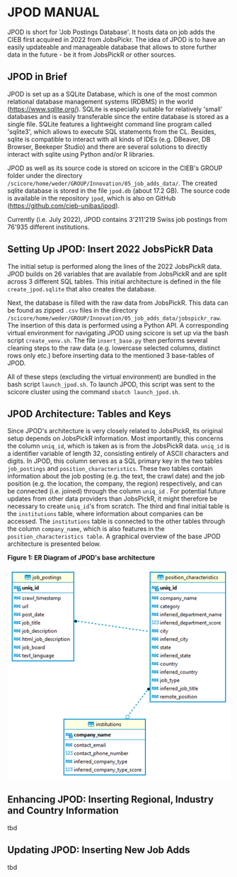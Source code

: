 # JPOD MANUAL
JPOD is short for 'Job Postings Database'. It hosts data on job adds the CIEB first acquired in 2022 from JobsPickr. The idea of JPOD is to have an easily updateable and manageable database that allows to store further data in the future - be it from JobsPickR or other sources.

## JPOD in Brief
JPOD is set up as a SQLite Database, which is one of the most common relational database management systems (RDBMS) in the world (https://www.sqlite.org/). SQLite is especially suitable for relatively 'small' databases and is easily transferable since the entire database is stored as a single file. SQLite features a lightweight command line program called 'sqlite3', which allows to execute SQL statements from the CL. Besides, sqlite is compatible to interact with all kinds of IDEs (e.g. DBeaver, DB Browser, Beekeper Studio) and there are several solutions to directly interact with sqlite using Python and/or R libraries.  

JPOD as well as its source code is stored on scicore in the CIEB's GROUP folder under the directory `/scicore/home/weder/GROUP/Innovation/05_job_adds_data/`. The created sqlite database is stored in the file `jpod.db` (about 17.2 GB). The source code is available in the repository `jpod`, which is also on GitHub (https://github.com/cieb-unibas/jpod). 

Currently (i.e. July 2022), JPOD contains 3'211'219 Swiss job postings from 76'935 different institutions.

## Setting Up JPOD: Insert 2022 JobsPickR Data
The initial setup is performed along the lines of the 2022 JobsPickR data. JPOD builds on 26 variables that are available from JobsPickR and are split across 3 different SQL tables. This initial architecture is defined in the file `create_jpod.sqlite` that also creates the database. 

Next, the database is filled with the raw data from JobsPickR. This data can be found as zipped `.csv` files in the directory `/scicore/home/weder/GROUP/Innovation/05_job_adds_data/jobspickr_raw`. The insertion of this data is performed using a Python API. A corresponding virtual environment for navigating JPOD using scicore is set up via the bash script `create_venv.sh`. The file `insert_base.py` then performs several cleaning steps to the raw data (e.g. lowercase selected columns, distinct rows only etc.) before inserting data to the mentioned 3 base-tables of JPOD. 

All of these steps (excluding the virtual environment) are bundled in the bash script `launch_jpod.sh`. To launch JPOD, this script was sent to the scicore cluster using the command `sbatch launch_jpod.sh`. 

## JPOD Architecture: Tables and Keys
Since JPOD's architecture is very closely related to JobsPickR, its original setup depends on JobsPickR information. Most importantly, this concerns the column `uniq_id`, which is taken as is from the JobsPickR data. `uniq_id` is a identifier variable of length 32, consisting entirely of ASCII characters and digits. In JPOD, this column serves as a SQL primary key in the two tables `job_postings` and `position_characteristics`. These two tables contain information about the job posting (e.g. the text, the crawl date) and the job position (e.g. the location, the company, the region) respectively, and can be connected (i.e. joined) through the column `uniq_id` . For potential future updates from other data providers than JobsPickR, it might therefore be necessary to create `uniq_id`'s from scratch. The third and final initial table is the `institutions` table, where information about companies can be accessed. The `institutions` table is connected to the other tables through the column `company_name`, which is also features in the `position_characteristics table`. A graphical overview of the base JPOD architecture is presented below.

**Figure 1: ER Diagram of JPOD's base architecture**

![](jpod_base_er.png)

## Enhancing JPOD: Inserting Regional, Industry and Country Information
tbd

## Updating JPOD: Inserting New Job Adds
tbd
